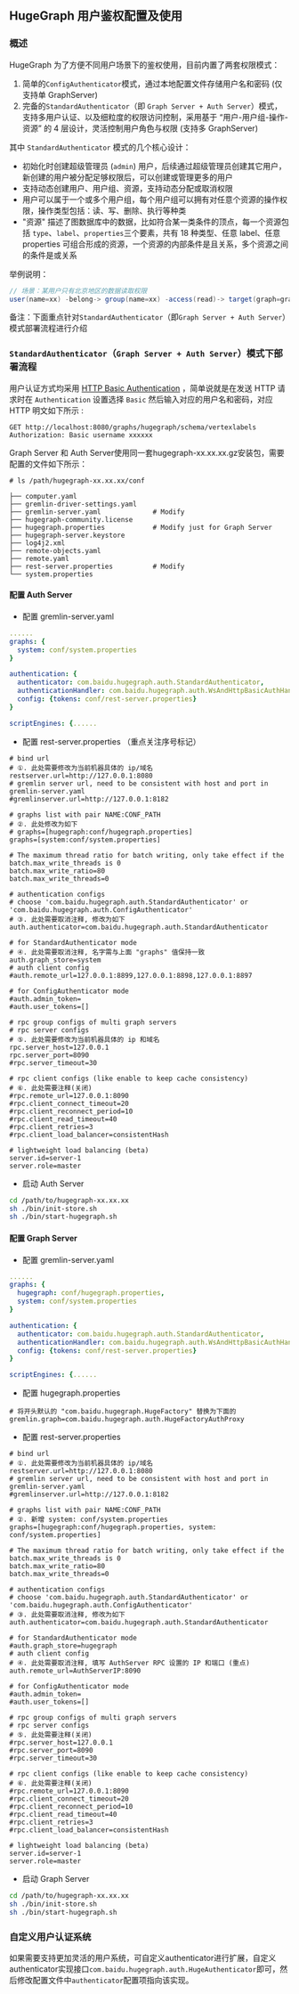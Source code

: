 ## HugeGraph 用户鉴权配置及使用

### 概述
HugeGraph 为了方便不同用户场景下的鉴权使用，目前内置了两套权限模式：
1. 简单的`ConfigAuthenticator`模式，通过本地配置文件存储用户名和密码 (仅支持单 GraphServer)
2. 完备的`StandardAuthenticator`（即 `Graph Server + Auth Server`）模式，支持多用户认证、以及细粒度的权限访问控制，采用基于 “用户-用户组-操作-资源” 的 4 层设计，灵活控制用户角色与权限 (支持多 GraphServer)

其中 `StandardAuthenticator` 模式的几个核心设计：
- 初始化时创建超级管理员 (`admin`) 用户，后续通过超级管理员创建其它用户，新创建的用户被分配足够权限后，可以创建或管理更多的用户
- 支持动态创建用户、用户组、资源，支持动态分配或取消权限
- 用户可以属于一个或多个用户组，每个用户组可以拥有对任意个资源的操作权限，操作类型包括：读、写、删除、执行等种类
- "资源" 描述了图数据库中的数据，比如符合某一类条件的顶点，每一个资源包括 `type`、`label`、`properties`三个要素，共有 18 种类型、任意 label、任意 properties 可组合形成的资源，一个资源的内部条件是且关系，多个资源之间的条件是或关系

举例说明：

```java
// 场景：某用户只有北京地区的数据读取权限
user(name=xx) -belong-> group(name=xx) -access(read)-> target(graph=graph1, resource={label: person, city: Beijing})
```

备注：下面重点针对`StandardAuthenticator`（即`Graph Server + Auth Server`）模式部署流程进行介绍

### `StandardAuthenticator`（`Graph Server + Auth Server`）模式下部署流程

用户认证方式均采用 [HTTP Basic Authentication](https://zh.wikipedia.org/wiki/HTTP%E5%9F%BA%E6%9C%AC%E8%AE%A4%E8%AF%81) ，简单说就是在发送 HTTP 请求时在 `Authentication` 设置选择 `Basic` 然后输入对应的用户名和密码，对应 HTTP 明文如下所示 :

```http
GET http://localhost:8080/graphs/hugegraph/schema/vertexlabels
Authorization: Basic username xxxxxx
```

Graph Server 和 Auth Server使用同一套hugegraph-xx.xx.xx.gz安装包，需要配置的文件如下所示：

```
# ls /path/hugegraph-xx.xx.xx/conf

├── computer.yaml
├── gremlin-driver-settings.yaml
├── gremlin-server.yaml 			# Modify
├── hugegraph-community.license
├── hugegraph.properties 			# Modify just for Graph Server 
├── hugegraph-server.keystore
├── log4j2.xml
├── remote-objects.yaml
├── remote.yaml
├── rest-server.properties 			# Modify
└── system.properties
```

#### 配置 Auth Server

* 配置 gremlin-server.yaml

```yaml
......
graphs: {
  system: conf/system.properties
}

authentication: {
  authenticator: com.baidu.hugegraph.auth.StandardAuthenticator,
  authenticationHandler: com.baidu.hugegraph.auth.WsAndHttpBasicAuthHandler,
  config: {tokens: conf/rest-server.properties}
}

scriptEngines: {......
```

* 配置 rest-server.properties （重点关注序号标记）

```properties
# bind url
# ①. 此处需要修改为当前机器具体的 ip/域名
restserver.url=http://127.0.0.1:8080
# gremlin server url, need to be consistent with host and port in gremlin-server.yaml
#gremlinserver.url=http://127.0.0.1:8182

# graphs list with pair NAME:CONF_PATH
# ②. 此处修改为如下
# graphs=[hugegraph:conf/hugegraph.properties]
graphs=[system:conf/system.properties]

# The maximum thread ratio for batch writing, only take effect if the batch.max_write_threads is 0
batch.max_write_ratio=80
batch.max_write_threads=0

# authentication configs
# choose 'com.baidu.hugegraph.auth.StandardAuthenticator' or 'com.baidu.hugegraph.auth.ConfigAuthenticator'
# ③. 此处需要取消注释, 修改为如下
auth.authenticator=com.baidu.hugegraph.auth.StandardAuthenticator

# for StandardAuthenticator mode
# ④. 此处需要取消注释, 名字需与上⾯ "graphs" 值保持⼀致
auth.graph_store=system
# auth client config
#auth.remote_url=127.0.0.1:8899,127.0.0.1:8898,127.0.0.1:8897

# for ConfigAuthenticator mode
#auth.admin_token=
#auth.user_tokens=[]

# rpc group configs of multi graph servers
# rpc server configs
# ⑤. 此处需要修改为当前机器具体的 ip 和域名
rpc.server_host=127.0.0.1
rpc.server_port=8090
#rpc.server_timeout=30

# rpc client configs (like enable to keep cache consistency)
# ⑥. 此处需要注释(关闭)
#rpc.remote_url=127.0.0.1:8090
#rpc.client_connect_timeout=20
#rpc.client_reconnect_period=10
#rpc.client_read_timeout=40
#rpc.client_retries=3
#rpc.client_load_balancer=consistentHash

# lightweight load balancing (beta)
server.id=server-1
server.role=master
```

* 启动 Auth Server

```bash
cd /path/to/hugegraph-xx.xx.xx
sh ./bin/init-store.sh
sh ./bin/start-hugegraph.sh
```

#### 配置 Graph Server

* 配置 gremlin-server.yaml

```yaml
......
graphs: {
  hugegraph: conf/hugegraph.properties,
  system: conf/system.properties
}

authentication: {
  authenticator: com.baidu.hugegraph.auth.StandardAuthenticator,
  authenticationHandler: com.baidu.hugegraph.auth.WsAndHttpBasicAuthHandler,
  config: {tokens: conf/rest-server.properties}
}

scriptEngines: {......
```

* 配置 hugegraph.properties

```properties
# 将开头默认的 "com.baidu.hugegraph.HugeFactory" 替换为下⾯的
gremlin.graph=com.baidu.hugegraph.auth.HugeFactoryAuthProxy
```

* 配置 rest-server.properties

```properties
# bind url
# ①. 此处需要修改为当前机器具体的 ip/域名
restserver.url=http://127.0.0.1:8080
# gremlin server url, need to be consistent with host and port in gremlin-server.yaml
#gremlinserver.url=http://127.0.0.1:8182

# graphs list with pair NAME:CONF_PATH
# ②. 新增 system: conf/system.properties
graphs=[hugegraph:conf/hugegraph.properties, system: conf/system.properties]

# The maximum thread ratio for batch writing, only take effect if the batch.max_write_threads is 0
batch.max_write_ratio=80
batch.max_write_threads=0

# authentication configs
# choose 'com.baidu.hugegraph.auth.StandardAuthenticator' or 'com.baidu.hugegraph.auth.ConfigAuthenticator'
# ③. 此处需要取消注释, 修改为如下
auth.authenticator=com.baidu.hugegraph.auth.StandardAuthenticator

# for StandardAuthenticator mode
#auth.graph_store=hugegraph
# auth client config
# ④. 此处需要取消注释, 填写 AuthServer RPC 设置的 IP 和端⼝ (重点)
auth.remote_url=AuthServerIP:8090

# for ConfigAuthenticator mode
#auth.admin_token=
#auth.user_tokens=[]

# rpc group configs of multi graph servers
# rpc server configs
# ⑤. 此处需要注释(关闭)
#rpc.server_host=127.0.0.1
#rpc.server_port=8090
#rpc.server_timeout=30

# rpc client configs (like enable to keep cache consistency)
# ⑥. 此处需要注释(关闭)
#rpc.remote_url=127.0.0.1:8090
#rpc.client_connect_timeout=20
#rpc.client_reconnect_period=10
#rpc.client_read_timeout=40
#rpc.client_retries=3
#rpc.client_load_balancer=consistentHash

# lightweight load balancing (beta)
server.id=server-1
server.role=master
```

* 启动 Graph Server

```bash
cd /path/to/hugegraph-xx.xx.xx
sh ./bin/init-store.sh
sh ./bin/start-hugegraph.sh
```

### 自定义用户认证系统

如果需要支持更加灵活的用户系统，可自定义authenticator进行扩展，自定义authenticator实现接口`com.baidu.hugegraph.auth.HugeAuthenticator`即可，然后修改配置文件中`authenticator`配置项指向该实现。
